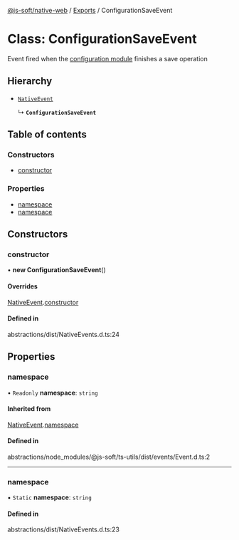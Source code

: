 [@js-soft/native-web](../README.md) / [Exports](../modules.md) / ConfigurationSaveEvent

# Class: ConfigurationSaveEvent

Event fired when the [configuration module](./INativeConfigAccess.md) finishes a save operation

## Hierarchy

-   [`NativeEvent`](NativeEvent.md)

    ↳ **`ConfigurationSaveEvent`**

## Table of contents

### Constructors

-   [constructor](ConfigurationSaveEvent.md#constructor)

### Properties

-   [namespace](ConfigurationSaveEvent.md#namespace)
-   [namespace](ConfigurationSaveEvent.md#namespace)

## Constructors

### constructor

• **new ConfigurationSaveEvent**()

#### Overrides

[NativeEvent](NativeEvent.md).[constructor](NativeEvent.md#constructor)

#### Defined in

abstractions/dist/NativeEvents.d.ts:24

## Properties

### namespace

• `Readonly` **namespace**: `string`

#### Inherited from

[NativeEvent](NativeEvent.md).[namespace](NativeEvent.md#namespace)

#### Defined in

abstractions/node_modules/@js-soft/ts-utils/dist/events/Event.d.ts:2

---

### namespace

▪ `Static` **namespace**: `string`

#### Defined in

abstractions/dist/NativeEvents.d.ts:23
